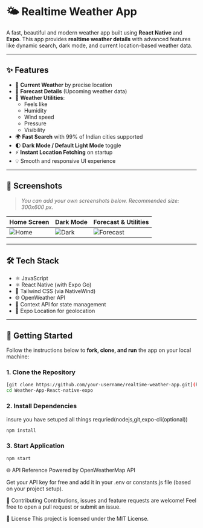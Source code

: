 
# 🌤️ Realtime Weather App

A fast, beautiful and modern weather app built using **React Native** and **Expo**. This app provides **realtime weather details** with advanced features like dynamic search, dark mode, and current location-based weather data.

---

## ✨ Features

- 📍 **Current Weather** by precise location  
- 📅 **Forecast Details** (Upcoming weather data)
- 🧰 **Weather Utilities**:
  - Feels like
  - Humidity
  - Wind speed
  - Pressure
  - Visibility
- 🌍 **Fast Search** with 99% of Indian cities supported
- 🌓 **Dark Mode / Default Light Mode** toggle
- ⚡ **Instant Location Fetching** on startup
- 💡 Smooth and responsive UI experience

---

## 📱 Screenshots

> _You can add your own screenshots below. Recommended size: 300x600 px._

| Home Screen               | Dark Mode                | Forecast & Utilities       |
|--------------------------|--------------------------|----------------------------|
| ![Home](./screenshots/home.png) | ![Dark](./screenshots/dark.png) | ![Forecast](./screenshots/forecast.png) |

---

## 🛠️ Tech Stack

- ⚛️ JavaScript
- ⚛️ React Native (with Expo Go)
- 🎨 Tailwind CSS (via NativeWind)
- 🌐 OpenWeather API
- 🔄 Context API for state management
- 📍 Expo Location for geolocation

---

## 🚀 Getting Started

Follow the instructions below to **fork, clone, and run** the app on your local machine:

### 1. Clone the Repository

```bash
[git clone https://github.com/your-username/realtime-weather-app.git](https://github.com/Uday1004/Weather-App-React-native-expo.git)
cd Weather-App-React-native-expo
```

### 2.  Install Dependencies
insure you have setuped all things requried(nodejs,git,expo-cli(optional))
```bash
npm install
```

### 3. Start Application
```bash
npm start
```

🌐 API Reference
Powered by OpenWeatherMap API

Get your API key for free and add it in your .env or constants.js file (based on your project setup).

🤝 Contributing
Contributions, issues and feature requests are welcome!
Feel free to open a pull request or submit an issue.

📄 License
This project is licensed under the MIT License.
